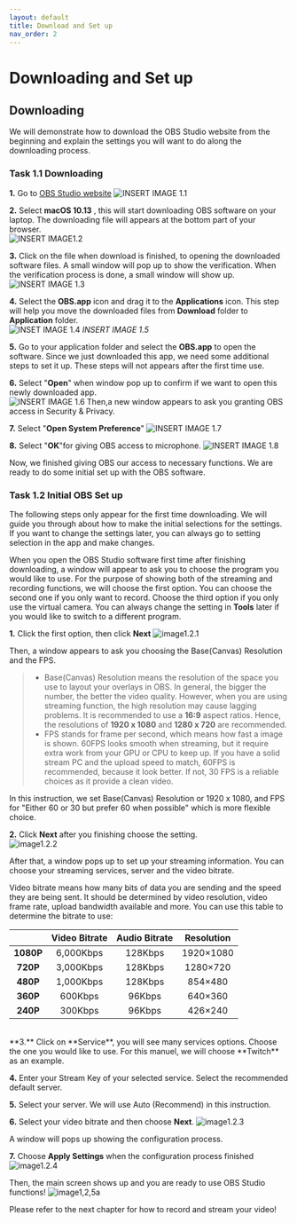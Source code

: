 ```yaml
---
layout: default
title: Download and Set up
nav_order: 2
---
```


# Downloading and Set up #

## Downloading ##

We will demonstrate how to download the OBS Studio website from the beginning and explain the settings you will want to do along the downloading process.

### Task 1.1 Downloading ###

**1.** Go to [OBS Studio website](https://obsproject.com/) 
![_INSERT IMAGE 1.1_](https://github.com/kailinwei/using-OBS/blob/gh-pages/assets/images/task1.1.png?raw=true "OBS Studio Website")

**2.** Select **macOS 10.13** , this will start downloading OBS software on your laptop. The downloading file will appears at the bottom part of your browser.  
![_INSERT IMAGE1.2_](https://github.com/kailinwei/using-OBS/blob/gh-pages/assets/images/task1.2.png?raw=true "Showing installation process")

**3.** Click on the file when download is finished, to opening the downloaded software files. A small window will pop up to show the verification. When the verification process is done, a small window will show up.  
![_INSERT IMAGE 1.3_](https://github.com/kailinwei/using-OBS/blob/gh-pages/assets/images/task1.3.png?raw=true "Showing verification process")

**4.** Select the **OBS.app** icon and drag it to the **Applications** icon. This step will help you move the downloaded files from **Download** folder to **Application** folder.  
![_INSET IMAGE 1.4_](https://github.com/kailinwei/using-OBS/blob/gh-pages/assets/images/task1.4.1.png?raw=true "Drag to application")
_INSERT IMAGE 1.5_

**5.** Go to your application folder and select the **OBS.app** to open the software. Since we just downloaded this app, we need some additional steps to set it up. These steps will not appears after the first time use.  

**6.** Select "**Open**" when  window pop up to confirm if we want to open this newly downloaded app.  
![_INSERT IMAGE 1.6_](https://github.com/kailinwei/using-OBS/blob/gh-pages/assets/images/task1.6.png?raw=true "Select Open")
Then,a new window appears to ask you granting OBS access in Security & Privacy.

**7.** Select "**Open System Preference**"
  ![_INSERT IMAGE 1.7_](https://github.com/kailinwei/using-OBS/blob/gh-pages/assets/images/task1.7.png?raw=true "Select Open system preference")

**8.** Select "**OK**"for giving OBS access to microphone.
   ![ _INSERT IMAGE 1.8_](https://github.com/kailinwei/using-OBS/blob/gh-pages/assets/images/task1.8.png?raw=true "Select Ok to obtain microphone permission")

Now, we finished giving OBS our access to necessary functions. We are ready to do some initial set up with the OBS software.

### Task 1.2 Initial OBS Set up ###

The following steps only appear for the first time downloading. We will guide you through about how to make the initial selections for the settings. If you want to change the settings later, you can always go to setting selection in the app and make changes.

When you open the OBS Studio software first time after finishing downloading, a window will appear to ask you to choose the program you would like to use. For the purpose of showing both of the streaming and recording functions, we will choose the first option. You can choose the second one if you only want to record. Choose the third option if you only use the virtual camera. You can always change the setting in **Tools** later if you would like to switch to a different program.  

**1.** Click the first option, then click **Next**
![_image1.2.1_](https://github.com/kailinwei/using-OBS/blob/gh-pages/assets/images/task1.2.1.png?raw=true "Setting click Next")  

Then, a window appears to ask you choosing the Base(Canvas) Resolution and the FPS.

>* Base(Canvas) Resolution means the resolution of the space you use to layout your overlays in OBS. In general, the bigger the number, the better the video quality. However, when you are using streaming function, the high resolution may cause lagging problems. It is recommended to use a **16:9** aspect ratios. Hence, the resolutions of  **1920 x 1080** and **1280 x 720** are recommended.  </br>
>* FPS stands for frame per second, which means how fast a image is shown. 60FPS looks smooth when streaming, but it require extra work from your GPU or CPU to keep up. If you have a solid stream PC and the upload speed to match, 60FPS is recommended, because it look better. If not, 30 FPS is a reliable choices as it provide a clean video.

In this instruction, we set Base(Canvas) Resolution or 1920 x 1080, and FPS for "Either 60 or 30 but prefer 60 when possible" which is more flexible choice.

**2.** Click **Next** after you finishing choose the setting.  
![_image1.2.2_](https://github.com/kailinwei/using-OBS/blob/gh-pages/assets/images/task1.2.2.png?raw=true "Setting click Next")  

After that, a window pops up to set up your streaming information. You can choose your streaming services, server and the video bitrate.

Video bitrate means how many bits of data you are sending and the speed they are being sent. It should be determined by video resolution, video frame rate, upload bandwidth available and more. You can use this table to determine the bitrate to use:

|      |**Video Bitrate**  |**Audio Bitrate**  |**Resolution**  |
|:---:|:---:|:---:|:---:|
|**1080P**|6,000Kbps|128Kbps|1920×1080|
|**720P**|3,000Kbps	|128Kbps|1280×720|
|**480P**|1,000Kbps|128Kbps|854×480|
|**360P**|600Kbps|96Kbps|640×360|
|**240P**|300Kbps|96Kbps|426×240|


<br>
**3.** Click on **Service**, you will see many services options. Choose the one you would like to use. For this manuel, we will choose **Twitch** as an example.  

**4.** Enter your Stream Key of your selected service. Select the recommended default server.

**5.** Select your server. We will use Auto (Recommend) in this instruction.

**6.** Select your video bitrate and then choose **Next**.
![ _image1.2.3_](https://github.com/kailinwei/using-OBS/blob/gh-pages/assets/images/task1.2.3.png?raw=true "Setting click Next")  

A window will pops up showing the configuration process. 

**7.** Choose **Apply Settings** when the configuration process finished
 ![_image1.2.4_](https://github.com/kailinwei/using-OBS/blob/gh-pages/assets/images/task1.2.4.png?raw=true "Setting click Apply Settings")  

Then, the main screen shows up and you are ready to use OBS Studio functions!
![_image1,2,5a_](https://github.com/kailinwei/using-OBS/blob/gh-pages/assets/images/task1.2.5a.png?raw=true "Main Screen") 

Please refer to the next chapter for how to record and stream your video!
